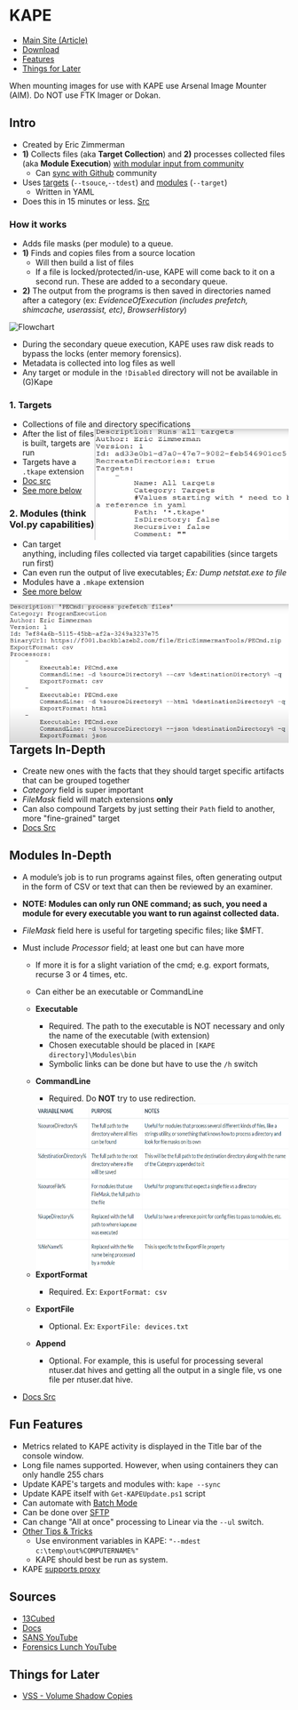 # KAPE

- [Main Site (Article)](https://kroll.com/en/insights/publications/cyber/kroll-artifact-parser-extractor-kape)
- [Download](https://kroll.com/en/services/cyber-risk/investigate-and-respond/kroll-artifact-parser-extractor-kape)
- [Features](#Fun-Features)
- [Things for Later](#Things-for-Later)



When mounting images for use with KAPE use Arsenal Image Mounter (AIM). Do NOT use FTK Imager or Dokan.



## Intro

- Created by Eric Zimmerman
- **1)** Collects files (aka **Target Collection**) and **2)** processes collected files (aka **Module Execution**) [with modular input from community](https://github.com/EricZimmerman/KapeFiles)
  - Can [sync with Github](https://ericzimmerman.github.io/KapeDocs/#!Pages\2.-Getting-started.md#Automatic_syncing_with_GitHub_repo) community
- Uses [targets](#1.-Targets) (`--tsouce`,`--tdest`) and [modules](#2.-Modules) (`--target`)
  - Written in YAML
- Does this in 15 minutes or less. [Src](https://kroll.com/en/services/cyber-risk/investigate-and-respond/kroll-artifact-parser-extractor-kape)



### How it works

- Adds file masks (per module) to a queue.
- **1)** Finds and copies files from a source location
  - Will then build a list of files
  - If a file is locked/protected/in-use, KAPE will come back to it on a second run. These are added to a secondary queue.
- **2)** The output from the programs is then saved in directories named after a category (ex: *EvidenceOfExecution (includes prefetch, shimcache, userassist, etc)*, *BrowserHistory*)

![Flowchart](https://kroll.com/-/media/kroll/images/publications/kape-workflow.png?h=169&w=650&la=en&hash=88C19956F65CC68DFD85FD862AB68A99A699B41C)

- During the secondary queue execution, KAPE uses raw disk reads to bypass the locks (enter memory forensics).
- Metadata is collected into log files as well
- Any target or module in the `!Disabled` directory will not be available in (G)Kape



### 1. Targets

- Collections of file and directory specifications <img src="KAPE.assets/image-20200416160013091.png" width="350" height="200" align="right" alt="Target Ex - !ALL">
- After the list of files is built, targets are run 
- Targets have a `.tkape` extension
- [Doc src](https://ericzimmerman.github.io/KapeDocs/#!Pages\2.1-Targets.md)
- [See more below](#Targets-In-Depth)



### 2. Modules (think Vol.py capabilities)

- Can target anything, including files collected via target capabilities (since targets run first)
- Can even run the output of live executables; *Ex: Dump netstat.exe to file*
- Modules have a `.mkape` extension
- [See more below](#Modules-In-Depth)

 <img src="KAPE.assets/image-20200416155922781.png" width="600" height="250" style="float: left" alt="Module Example - PECmd">

 













## Targets In-Depth

- Create new ones with the facts that they should  target specific artifacts that can be grouped together 
- *Category* field is super important
- *FileMask* field will match extensions **only**
- Can also compound Targets by just setting their `Path` field to another, more "fine-grained" target
- [Docs Src](https://ericzimmerman.github.io/KapeDocs/#!Pages\2.1-Targets.md)



## Modules In-Depth

- A module’s job is to run programs against files, often generating output in the form of CSV or text that can then be reviewed by an examiner.

- **NOTE: Modules can only run ONE command; as such, you need a module for every executable you want to run against collected data.**

- *FileMask* field here is useful for targeting specific files; like $MFT.

- Must include *Processor* field; at least one but can have more

  - If more it is for a slight variation of the cmd; e.g. export formats, recurse 3 or 4 times, etc.

  - Can either be an executable or CommandLine

  - **Executable**

    - Required. The path to the executable is NOT necessary and only the name of the executable (with extension)
    - Chosen executable should be placed in `[KAPE directory]\Modules\bin`
    - Symbolic links can be done but have to use the `/h` switch

  - **CommandLine**

    - Required. Do **NOT** try to use redirection.

    <img src="KAPE.assets/image-20200416165256041.png" width="700" height="300" style="float: right" alt="Module CommandLine Example">

  - **ExportFormat**

    - Required. Ex: `ExportFormat: csv`

  - **ExportFile**

    - Optional. Ex: `ExportFile: devices.txt`

  - **Append**

    - Optional. For example, this is useful for processing several ntuser.dat hives and getting all the output in a single file, vs one file per ntuser.dat hive.

- [Docs Src](https://ericzimmerman.github.io/KapeDocs/#!Pages\2.2-Modules.md#Processors)



## Fun Features

-  Metrics related to KAPE activity is displayed in the Title bar of the console window.
- Long file names supported. However, when using containers they can only handle 255 chars
- Update KAPE's targets and modules with: `kape --sync`
- Update KAPE itself with `Get-KAPEUpdate.ps1` script
- Can automate with [Batch Mode](https://ericzimmerman.github.io/KapeDocs/#!Pages\3.1-Batch-mode.md)
- Can be done over [SFTP](https://ericzimmerman.github.io/KapeDocs/#!Pages\6.-SFTP.md) 
- Can change "All at once" processing to Linear via the `--ul` switch.
- [Other Tips & Tricks](https://ericzimmerman.github.io/KapeDocs/#!Pages\60-Tips-and-tricks.md)
  - Use environment variables in KAPE: `"--mdest c:\temp\out%COMPUTERNAME%"`
  - KAPE should best be run as system.
- KAPE [supports proxy](https://github.com/EricZimmerman/KapeFiles/issues/121#issuecomment-524682298)



## Sources

- [13Cubed](https://www.youtube.com/watch?v=pZRrZAJif8Q)
- [Docs](https://ericzimmerman.github.io/KapeDocs/#!index.md)
- [SANS YouTube](https://www.youtube.com/watch?v=iYyWZSNBNcw&feature=youtu.be)
- [Forensics Lunch YouTube](https://www.youtube.com/watch?v=Lwu1Deb6-xg)



## Things for Later

- [VSS - Volume Shadow Copies](https://www.andreafortuna.org/2017/10/02/volume-shadow-copies-in-forensic-analysis/)
